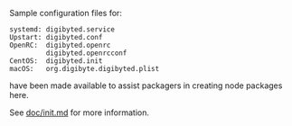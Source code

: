 Sample configuration files for:
```
systemd: digibyted.service
Upstart: digibyted.conf
OpenRC:  digibyted.openrc
         digibyted.openrcconf
CentOS:  digibyted.init
macOS:   org.digibyte.digibyted.plist
```
have been made available to assist packagers in creating node packages here.

See [doc/init.md](../../doc/init.md) for more information.
